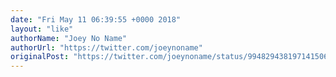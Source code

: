 ```yaml
---
date: "Fri May 11 06:39:55 +0000 2018"
layout: "like"
authorName: "Joey No Name"
authorUrl: "https://twitter.com/joeynoname"
originalPost: "https://twitter.com/joeynoname/status/994829438197141506"
---
```

